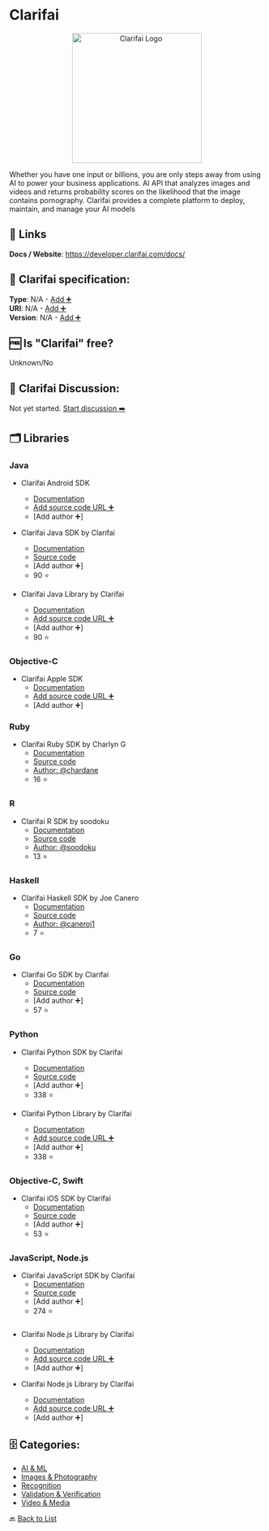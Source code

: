 # Clarifai
<p align="center">
    <img width="256" src="https://raw.githubusercontent.com/apis-list/apis-list/main/apis/clarifai/logo_256x256.png" alt="Clarifai Logo"/>
</p>
Whether you have one input or billions, you are only steps away from using AI to power your business applications. AI API that analyzes images and videos and returns probability scores on the likelihood that the image contains pornography. Clarifai provides a complete platform to deploy, maintain, and manage your AI models

##  🔗 Links
**Docs / Website**: https://developer.clarifai.com/docs/

## 🧬 Clarifai specification:
**Type**: N/A - [Add ➕](https://github.com/apis-list/apis-list/edit/main/apis-list.yaml)  
**URI**: N/A - [Add ➕](https://github.com/apis-list/apis-list/edit/main/apis-list.yaml)  
**Version**: N/A - [Add ➕](https://github.com/apis-list/apis-list/edit/main/apis-list.yaml)

## 🆓 Is "Clarifai" free?
 Unknown/No 

## 💬 Clarifai Discussion:
Not yet started. [Start discussion ➡️](https://github.com/apis-list/apis-list/discussions/new)

## 🗂️ Libraries
### Java
-  Clarifai Android SDK
    - [Documentation](https://clarifai.com/developer/guide/android-sdk#android-sdk)
    - [Add source code URL ➕]()
    - [Add author ➕]

- Clarifai Java SDK by Clarifai
    - [Documentation](https://github.com/Clarifai/clarifai-java)
    - [Source code](https://github.com/Clarifai/clarifai-java)
    - [Add author ➕]
    - 90 ⭐

- Clarifai Java Library by Clarifai
    - [Documentation](https://github.com/Clarifai/clarifai-api-java)
    - [Add source code URL ➕]()
    - [Add author ➕]
    - 90 ⭐

### Objective-C
-  Clarifai Apple SDK
    - [Documentation](https://clarifai.com/developer/guide/apple-sdk#apple-sdk)
    - [Add source code URL ➕]()
    - [Add author ➕]

### Ruby
- Clarifai Ruby SDK by Charlyn G
    - [Documentation](https://github.com/chardane/ClarifaiRuby/wiki)
    - [Source code](https://github.com/chardane/ClarifaiRuby)
    - [Author: @chardane](https://github.com/chardane)
    - 16 ⭐

### R
- Clarifai R SDK by soodoku
    - [Documentation](http://soodoku.github.io/clarifai/)
    - [Source code](https://github.com/soodoku/clarifai)
    - [Author: @soodoku](https://github.com/soodoku)
    - 13 ⭐

### Haskell
- Clarifai Haskell SDK by Joe Canero
    - [Documentation](https://developer.clarifai.com/guide-v1/#api-clients)
    - [Source code](https://github.com/caneroj1/clarifai-hs)
    - [Author: @caneroj1](https://github.com/caneroj1)
    - 7 ⭐

### Go
- Clarifai Go SDK by Clarifai
    - [Documentation](https://github.com/Clarifai/clarifai-go)
    - [Source code](https://github.com/Clarifai/clarifai-go)
    - [Add author ➕]
    - 57 ⭐

### Python
- Clarifai Python SDK by Clarifai
    - [Documentation](https://github.com/Clarifai/clarifai-python)
    - [Source code](https://github.com/Clarifai/clarifai-python)
    - [Add author ➕]
    - 338 ⭐

- Clarifai Python Library by Clarifai
    - [Documentation](https://github.com/Clarifai/Clarifai_py)
    - [Add source code URL ➕]()
    - [Add author ➕]
    - 338 ⭐

### Objective-C, Swift
- Clarifai iOS SDK by Clarifai
    - [Documentation](https://github.com/Clarifai/clarifai-ios)
    - [Source code](https://github.com/Clarifai/clarifai-ios)
    - [Add author ➕]
    - 53 ⭐

### JavaScript, Node.js
- Clarifai JavaScript SDK by Clarifai
    - [Documentation](https://github.com/Clarifai/clarifai-javascript)
    - [Source code](https://github.com/Clarifai/clarifai-javascript)
    - [Add author ➕]
    - 274 ⭐

### 
- Clarifai Node.js Library by Clarifai
    - [Documentation]()
    - [Add source code URL ➕]()
    - [Add author ➕]

- Clarifai Node.js Library by Clarifai
    - [Documentation]()
    - [Add source code URL ➕]()
    - [Add author ➕]


## 🗄️ Categories:
- [AI & ML](https://github.com/apis-list/apis-list#ai--ml-)
- [Images & Photography](https://github.com/apis-list/apis-list#images--photography-)
- [Recognition](https://github.com/apis-list/apis-list#recognition-)
- [Validation & Verification](https://github.com/apis-list/apis-list#validation--verification-)
- [Video & Media](https://github.com/apis-list/apis-list#video--media-)

🔙  [Back to List](https://github.com/apis-list/apis-list)

